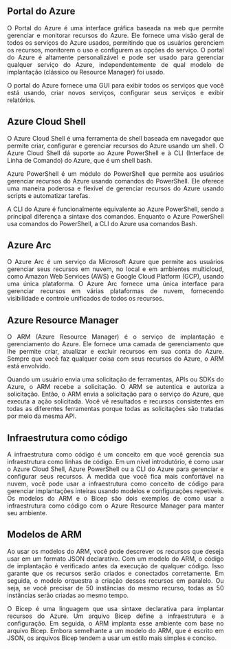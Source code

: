 ## Portal do Azure

<p align="justify">O Portal do Azure é uma interface gráfica baseada na web que permite gerenciar e monitorar recursos do Azure. Ele fornece uma visão geral de todos os serviços do Azure usados, permitindo que os usuários gerenciem os recursos, monitorem o uso e configurem as opções do serviço. O portal do Azure é altamente personalizável e pode ser usado para gerenciar qualquer serviço do Azure, independentemente de qual modelo de implantação (clássico ou Resource Manager) foi usado.</p>

<p align="justify">O portal do Azure fornece uma GUI para exibir todos os serviços que você está usando, criar novos serviços, configurar seus serviços e exibir relatórios.</p>

## Azure Cloud Shell

<p align="justify">O Azure Cloud Shell é uma ferramenta de shell baseada em navegador que permite criar, configurar e gerenciar recursos do Azure usando um shell. O Azure Cloud Shell dá suporte ao Azure PowerShell e à CLI (Interface de Linha de Comando) do Azure, que é um shell bash.</p>

<p align="justify">Azure PowerShell é um módulo do PowerShell que permite aos usuários gerenciar recursos do Azure usando comandos do PowerShell. Ele oferece uma maneira poderosa e flexível de gerenciar recursos do Azure usando scripts e automatizar tarefas.</p>

<p align="justify">A CLI do Azure é funcionalmente equivalente ao Azure PowerShell, sendo a principal diferença a sintaxe dos comandos. Enquanto o Azure PowerShell usa comandos do PowerShell, a CLI do Azure usa comandos Bash.</p>

## Azure Arc 

<p align="justify">O Azure Arc é um serviço da Microsoft Azure que permite aos usuários gerenciar seus recursos em nuvem, no local e em ambientes multicloud, como Amazon Web Services (AWS) e Google Cloud Platform (GCP), usando uma única plataforma. O Azure Arc fornece uma única interface para gerenciar recursos em várias plataformas de nuvem, fornecendo visibilidade e controle unificados de todos os recursos.</p>

## Azure Resource Manager

<p align="justify">O ARM (Azure Resource Manager) é o serviço de implantação e gerenciamento do Azure. Ele fornece uma camada de gerenciamento que lhe permite criar, atualizar e excluir recursos em sua conta do Azure. Sempre que você faz qualquer coisa com seus recursos do Azure, o ARM está envolvido.</p>

<p align="justify">Quando um usuário envia uma solicitação de ferramentas, APIs ou SDKs do Azure, o ARM recebe a solicitação. O ARM se autentica e autoriza a solicitação. Então, o ARM envia a solicitação para o serviço do Azure, que executa a ação solicitada. Você vê resultados e recursos consistentes em todas as diferentes ferramentas porque todas as solicitações são tratadas por meio da mesma API.</p>

## Infraestrutura como código

<p align="justify">A infraestrutura como código é um conceito em que você gerencia sua infraestrutura como linhas de código. Em um nível introdutório, é como usar o Azure Cloud Shell, Azure PowerShell ou a CLI do Azure para gerenciar e configurar seus recursos. À medida que você fica mais confortável na nuvem, você pode usar a infraestrutura como conceito de código para gerenciar implantações inteiras usando modelos e configurações repetíveis. Os modelos do ARM e o Bicep são dois exemplos de como usar a infraestrutura como código com o Azure Resource Manager para manter seu ambiente.</p>

## Modelos de ARM

<p align="justify">Ao usar os modelos do ARM, você pode descrever os recursos que deseja usar em um formato JSON declarativo. Com um modelo do ARM, o código de implantação é verificado antes da execução de qualquer código. Isso garante que os recursos serão criados e conectados corretamente. Em seguida, o modelo orquestra a criação desses recursos em paralelo. Ou seja, se você precisar de 50 instâncias do mesmo recurso, todas as 50 instâncias serão criadas ao mesmo tempo.</p>

<p align="justify">O Bicep é uma linguagem que usa sintaxe declarativa para implantar recursos do Azure. Um arquivo Bicep define a infraestrutura e a configuração. Em seguida, o ARM implanta esse ambiente com base no arquivo Bicep. Embora semelhante a um modelo do ARM, que é escrito em JSON, os arquivos Bicep tendem a usar um estilo mais simples e conciso.</p>
